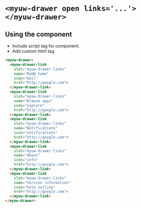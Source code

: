 # `<myuw-drawer open links='...'></myuw-drawer>`

## Using the component

* Include script tag for component.
* Add custom html tag

```html
<myuw-drawer>
  <myuw-drawer-link
    slot="myuw-drawer-links"
    name="MyUW home"
    icon="mail"
    href="http://google.com">
  </myuw-drawer-link>
  <myuw-drawer-link
    slot="myuw-drawer-links"
    name="Browse apps"
    icon="explore"
    href="http://google.com">
  </myuw-drawer-link>
  <myuw-drawer-link
    slot="myuw-drawer-links"
    name="Notifications"
    icon="notifications"
    href="http://google.com">
  </myuw-drawer-link>
  <myuw-drawer-link
    slot="myuw-drawer-links"
    name="About"
    icon="info"
    href="http://google.com">
  </myuw-drawer-link>
  <myuw-drawer-link
    slot="myuw-drawer-links"
    name="Version information"
    icon="help_outline"
    href="http://google.com">
  </myuw-drawer-link>
</myuw-drawer>
```
